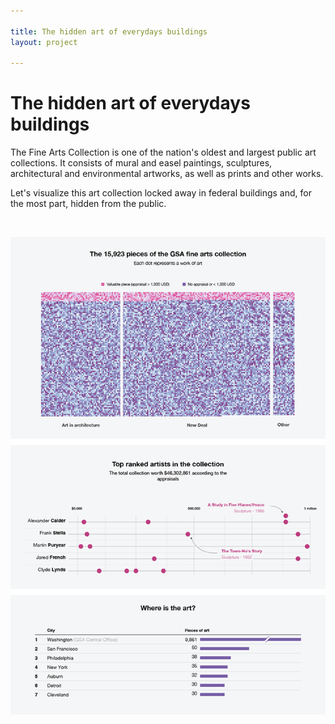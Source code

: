 ```yaml
---

title: The hidden art of everydays buildings
layout: project

---
```


# The hidden art of everydays buildings
The Fine Arts Collection is one of the nation's oldest and largest public art collections. It consists of mural and easel paintings, sculptures, architectural and environmental artworks, as well as prints and other works.

Let's visualize this art collection locked away in federal buildings and, for the most part, hidden from the public.
  
<br/>

![](output.png)
